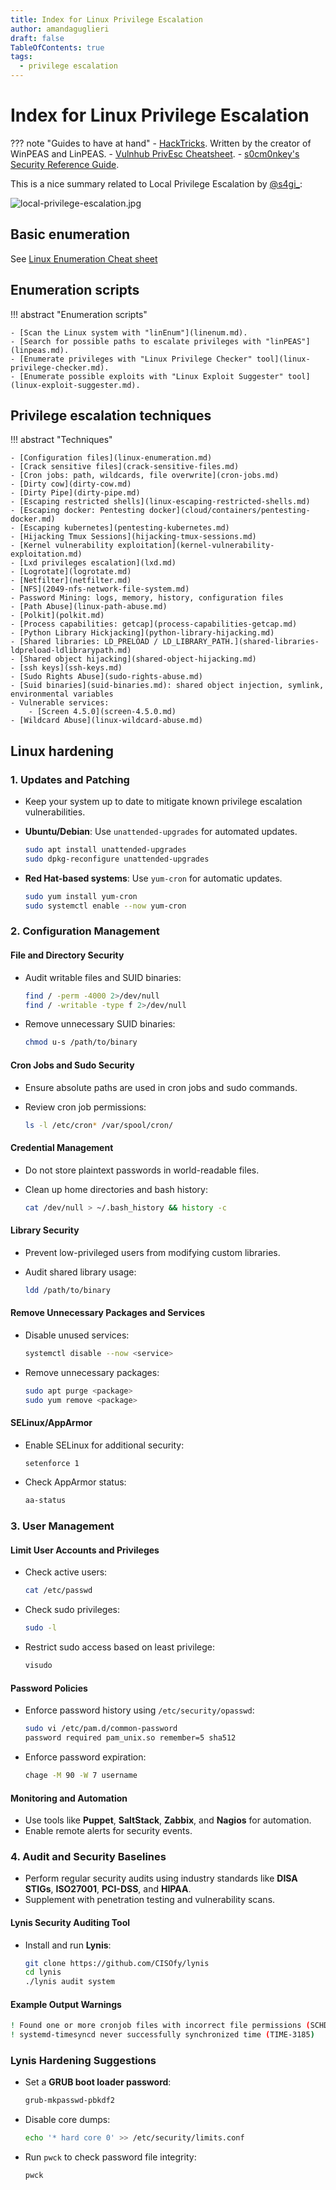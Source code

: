 ```yaml
---
title: Index for Linux Privilege Escalation
author: amandaguglieri
draft: false
TableOfContents: true
tags:
  - privilege escalation
---
```

# Index for Linux Privilege Escalation

??? note "Guides to have at hand"
    - [HackTricks](https://book.hacktricks.xyz/).  Written by the creator of WinPEAS and LinPEAS.
    - [Vulnhub PrivEsc Cheatsheet](https://github.com/Ignitetechnologies/Privilege-Escalation).
    - [s0cm0nkey's Security Reference Guide](https://s0cm0nkey.gitbook.io/s0cm0nkeys-security-reference-guide/).


This is a nice summary related to Local Privilege Escalation by [@s4gi_](https://twitter.com/s4gi_/status/866501430374301696/photo/1):

![local-privilege-escalation.jpg](img/local-privilege-escalation.jpg)

## Basic enumeration

See [Linux Enumeration Cheat sheet](linux-enumeration.md)

## Enumeration scripts

!!! abstract "Enumeration scripts"
    
    - [Scan the Linux system with "linEnum"](linenum.md).
    - [Search for possible paths to escalate privileges with "linPEAS"](linpeas.md).
    - [Enumerate privileges with "Linux Privilege Checker" tool](linux-privilege-checker.md).
    - [Enumerate possible exploits with "Linux Exploit Suggester" tool](linux-exploit-suggester.md).
        

## Privilege escalation techniques  

!!! abstract "Techniques"

	
	- [Configuration files](linux-enumeration.md)
	- [Crack sensitive files](crack-sensitive-files.md)
    - [Cron jobs: path, wildcards, file overwrite](cron-jobs.md)
	- [Dirty cow](dirty-cow.md)
	- [Dirty Pipe](dirty-pipe.md)
	- [Escaping restricted shells](linux-escaping-restricted-shells.md)
	- [Escaping docker: Pentesting docker](cloud/containers/pentesting-docker.md)
	- [Escaping kubernetes](pentesting-kubernetes.md)
	- [Hijacking Tmux Sessions](hijacking-tmux-sessions.md)
	- [Kernel vulnerability exploitation](kernel-vulnerability-exploitation.md)
	- [Lxd privileges escalation](lxd.md)
	- [Logrotate](logrotate.md)
	- [Netfilter](netfilter.md)
	- [NFS](2049-nfs-network-file-system.md)
	- Password Mining: logs, memory, history, configuration files
	- [Path Abuse](linux-path-abuse.md)
	- [Polkit](polkit.md)
	- [Process capabilities: getcap](process-capabilities-getcap.md)
	- [Python Library Hickjacking](python-library-hijacking.md)
	- [Shared libraries: LD_PRELOAD / LD_LIBRARY_PATH.](shared-libraries-ldpreload-ldlibrarypath.md)
	- [Shared object hijacking](shared-object-hijacking.md)
	- [ssh keys](ssh-keys.md)
	- [Sudo Rights Abuse](sudo-rights-abuse.md)
	- [Suid binaries](suid-binaries.md): shared object injection, symlink, environmental variables
	- Vulnerable services:
		- [Screen 4.5.0](screen-4.5.0.md)
	- [Wildcard Abuse](linux-wildcard-abuse.md)



## Linux hardening


### **1. Updates and Patching**


- Keep your system up to date to mitigate known privilege escalation vulnerabilities.
- **Ubuntu/Debian**: Use `unattended-upgrades` for automated updates.

  ```sh
  sudo apt install unattended-upgrades
  sudo dpkg-reconfigure unattended-upgrades
  ```

- **Red Hat-based systems**: Use `yum-cron` for automatic updates.

  ```sh
  sudo yum install yum-cron
  sudo systemctl enable --now yum-cron
  ```


### **2. Configuration Management**


#### **File and Directory Security**

- Audit writable files and SUID binaries:

  ```sh
  find / -perm -4000 2>/dev/null
  find / -writable -type f 2>/dev/null
  ```

- Remove unnecessary SUID binaries:

  ```sh
  chmod u-s /path/to/binary
  ```


#### **Cron Jobs and Sudo Security**

- Ensure absolute paths are used in cron jobs and sudo commands.
- Review cron job permissions:

  ```sh
  ls -l /etc/cron* /var/spool/cron/
  ```


#### **Credential Management**

- Do not store plaintext passwords in world-readable files.
- Clean up home directories and bash history:

  ```sh
  cat /dev/null > ~/.bash_history && history -c
  ```


#### **Library Security**

- Prevent low-privileged users from modifying custom libraries.
- Audit shared library usage:

  ```sh
  ldd /path/to/binary
  ```


#### **Remove Unnecessary Packages and Services**

- Disable unused services:

  ```sh
  systemctl disable --now <service>
  ```

- Remove unnecessary packages:

  ```sh
  sudo apt purge <package>
  sudo yum remove <package>
  ```


#### **SELinux/AppArmor**

- Enable SELinux for additional security:

  ```sh
  setenforce 1
  ```

- Check AppArmor status:

  ```sh
  aa-status
  ```


### **3. User Management**


#### **Limit User Accounts and Privileges**


- Check active users:

  ```sh
  cat /etc/passwd
  ```

- Check sudo privileges:

  ```sh
  sudo -l
  ```

- Restrict sudo access based on least privilege:

  ```sh
  visudo
  ```


#### **Password Policies**

- Enforce password history using `/etc/security/opasswd`:

  ```sh
  sudo vi /etc/pam.d/common-password
  password required pam_unix.so remember=5 sha512
  ```

- Enforce password expiration:

  ```sh
  chage -M 90 -W 7 username
  ```


#### **Monitoring and Automation**

- Use tools like **Puppet**, **SaltStack**, **Zabbix**, and **Nagios** for automation.
- Enable remote alerts for security events.


### **4. Audit and Security Baselines**

- Perform regular security audits using industry standards like **DISA STIGs**, **ISO27001**, **PCI-DSS**, and **HIPAA**.
- Supplement with penetration testing and vulnerability scans.


#### **Lynis Security Auditing Tool**

- Install and run **Lynis**:

  ```sh
  git clone https://github.com/CISOfy/lynis
  cd lynis
  ./lynis audit system
  ```


#### **Example Output Warnings**

```sh
! Found one or more cronjob files with incorrect file permissions (SCHD-7704)
! systemd-timesyncd never successfully synchronized time (TIME-3185)
```


### **Lynis Hardening Suggestions**

- Set a **GRUB boot loader password**:

  ```sh
  grub-mkpasswd-pbkdf2
  ```

- Disable core dumps:

  ```sh
  echo '* hard core 0' >> /etc/security/limits.conf
  ```

- Run `pwck` to check password file integrity:

  ```sh
  pwck
  ```
